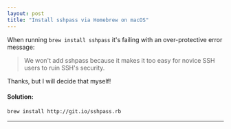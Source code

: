```yaml
---
layout: post
title: "Install sshpass via Homebrew on macOS"
---
```


When running `brew install sshpass` it's failing with an over-protective error message:

> We won't add sshpass because it makes it too easy for novice SSH users to ruin SSH's security.

Thanks, but I will decide that myself!


#### Solution:

```bash
brew install http://git.io/sshpass.rb
```

---
